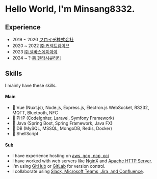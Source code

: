 # Hello World, I'm Minsang8332.

## Experience

-   2019 ~ 2020 [フロイデ株式会社](https://froide.co.jp/)
-   2020 ~ 2022 [㈜ 커넥트웨이브](https://connectwave.co.kr/)
-   2023 [㈜ 셀바스에이아이](https://www.selvasai.com/)
-   2024 ~ ? [㈜ 펜타시큐리티](https://www.pentasecurity.co.kr/)

## Skills

I mainly have these skills.

#### Main

-   🥇 Vue (Nuxt.js), Node.js, Express.js, Electron.js WebSocket, RS232, MQTT, Bluetooth, NFC
-   🥈 PHP (CodeIgniter, Laravel, Symfony Framework)
-   🥈 Java (Spring Boot, Spring Framework, Java FX)
-   🥈 DB (MySQL, MSSQL, MongoDB, Redis, Docker)
-   🥉 ShellScript

#### Sub

-   I have experience hosting on <u>aws, gcp, ncp, oci</u>
-   I have worked with web servers like <u>NginX</u> and <u>Apache HTTP Server</u>.
-   I'm using <u>GitHub</u> or <u>GitLab</u> for version control.
-   I collaborate using <u>Slack, Microsoft Teams, Jira, and Confluence</u>.
